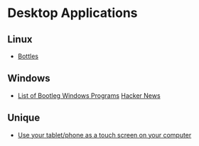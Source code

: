 # Desktop Applications

## Linux

- [Bottles](https://usebottles.com/)

## Windows

- [List of Bootleg Windows Programs](https://crustywindo.ws/Main_Page) [Hacker News](https://news.ycombinator.com/item?id=37735704)

## Unique

- [Use your tablet/phone as a touch screen on your computer](https://github.com/H-M-H/Weylus)